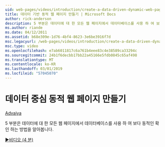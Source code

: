 ```yaml
---
uid: web-pages/videos/introduction/create-a-data-driven-dynamic-web-page
title: 데이터 기반 동적 웹 페이지 만들기 | Microsoft Docs
author: rick-anderson
description: 5 부분은 데이터에 대 한 모든 웹 페이지에서 데이터베이스를 사용 하 여 보다 동적인 확인 하는 방법을 알아봅니다.
ms.author: riande
ms.date: 04/12/2011
ms.assetid: b68e309e-1d76-4bf4-8623-3e6be3916f7d
msc.legacyurl: /web-pages/videos/introduction/create-a-data-driven-dynamic-web-page
msc.type: video
ms.openlocfilehash: e7ab6011817c6a761b4eee83c4e38589ca33294c
ms.sourcegitcommit: 24b1f6decbb17bb22a45166e5fdb0845c65af498
ms.translationtype: MT
ms.contentlocale: ko-KR
ms.lasthandoff: 03/01/2019
ms.locfileid: "57045070"
---
```

<a name="create-a-data-driven-dynamic-web-page"></a>데이터 중심 동적 웹 페이지 만들기
====================
[Advaiya](https://twitter.com/Advaiyasolns)

5 부분은 데이터에 대 한 모든 웹 페이지에서 데이터베이스를 사용 하 여 보다 동적인 확인 하는 방법을 알아봅니다.

[&#9654;비디오 (4 분)](https://channel9.msdn.com/Blogs/ASP-NET-Site-Videos/create-a-data-driven-dynamic-web-page)

